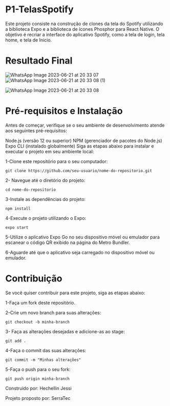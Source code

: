 # P1-TelasSpotify
Este projeto consiste na construção de clones da tela do Spotify utilizando a biblioteca Expo e a biblioteca de ícones Phosphor para React Native. O objetivo é recriar a interface do aplicativo Spotify, como a tela de login, tela home, e tela de Inicio.

# Resultado Final

![WhatsApp Image 2023-06-21 at 20 33 07](https://github.com/HechellinJessi/P1-TelasSpotify/assets/132094148/0424eca7-3654-44c4-b388-4e4ace5ab389)
![WhatsApp Image 2023-06-21 at 20 33 08 (1)](https://github.com/HechellinJessi/P1-TelasSpotify/assets/132094148/05f3db56-6751-4ede-9d09-6f1d15ac12f9)

![WhatsApp Image 2023-06-21 at 20 33 08](https://github.com/HechellinJessi/P1-TelasSpotify/assets/132094148/fd59ef98-5d2b-4bf8-b21d-7a7243fdda45)

# Pré-requisitos e Instalação

Antes de começar, verifique se o seu ambiente de desenvolvimento atende aos seguintes pré-requisitos:

Node.js (versão 12 ou superior)
NPM (gerenciador de pacotes do Node.js)
Expo CLI (instalado globalmente)
Siga as etapas abaixo para instalar e executar o projeto em seu ambiente local:

1-Clone este repositório para o seu computador:
```
git clone https://github.com/seu-usuario/nome-do-repositorio.git
```

2- Navegue até o diretório do projeto:
```
cd nome-do-repositorio
```

3-Instale as dependências do projeto:
```
npm install
```

4-Execute o projeto utilizando o Expo:
```
expo start
```
5-Utilize o aplicativo Expo Go no seu dispositivo móvel ou emulador para escanear o código QR exibido na página do Metro Bundler.

6-Aguarde até que o aplicativo seja carregado no dispositivo móvel ou emulador.


# Contribuição

Se você quiser contribuir para este projeto, siga as etapas abaixo:

1-Faça um fork deste repositório.

2-Crie um novo branch para suas alterações:
```
git checkout -b minha-branch
```
3- Faça as alterações desejadas e adicione-as ao stage:
```
git add .
```
4-Faça o commit das suas alterações:
```
git commit -m "Minhas alterações"
```
5-Faça o push para o seu fork:
```
git push origin minha-branch
```


Construido por: Hechellin Jessi

Projeto proposto por: SerraTec
